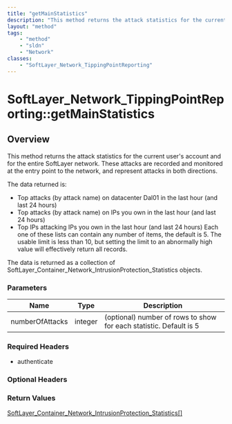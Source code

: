 ```yaml
---
title: "getMainStatistics"
description: "This method returns the attack statistics for the current user's account and for the entire SoftLayer network.  These at... "
layout: "method"
tags:
    - "method"
    - "sldn"
    - "Network"
classes:
    - "SoftLayer_Network_TippingPointReporting"
---
```

# SoftLayer_Network_TippingPointReporting::getMainStatistics
## Overview 
This method returns the attack statistics for the current user's account and for the entire SoftLayer network.  These attacks are recorded and monitored at the entry point to the network, and represent attacks in both directions. 

The data returned is: 
* Top attacks (by attack name) on datacenter Dal01 in the last hour (and last 24 hours)
* Top attacks (by attack name) on IPs you own in the last hour (and last 24 hours)
* Top IPs attacking IPs you own in the last hour (and last 24 hours)
Each one of these lists can contain any number of items, the default is 5.  The usable limit is less than 10, but setting the limit to an abnormally high value will effectively return all records. 

The data is returned as a collection of SoftLayer_Container_Network_IntrusionProtection_Statistics objects. 

### Parameters 
|Name | Type | Description |
| --- | --- | --- |
|numberOfAttacks| integer| (optional) number of rows to show for each statistic.  Default is 5|


### Required Headers
* authenticate

### Optional Headers

### Return Values
<a href='/reference/datatypes/SoftLayer_Container_Network_IntrusionProtection_Statistics'>SoftLayer_Container_Network_IntrusionProtection_Statistics[] </a>
